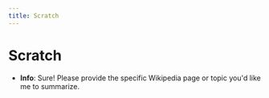 ```yaml
---
title: Scratch
---
```


# Scratch
- **Info**:
Sure! Please provide the specific Wikipedia page or topic you'd like me to summarize.